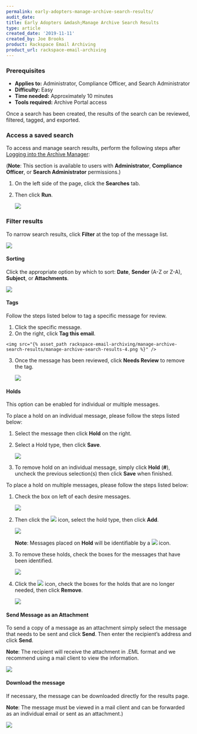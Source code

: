 ```yaml
---
permalink: early-adopters-manage-archive-search-results/
audit_date:
title: Early Adopters &mdash;Manage Archive Search Results
type: article
created_date: '2019-11-11'
created_by: Joe Brooks
product: Rackspace Email Archiving
product_url: rackspace-email-archiving
---
```


### Prerequisites

- **Applies to:** Administrator, Compliance Officer, and Search Administrator
- **Difficulty:** Easy
- **Time needed:** Approximately 10 minutes
- **Tools required:** Archive Portal access

Once a search has been created, the results of the search can be
reviewed, filtered, tagged, and exported.

### Access a saved search ###

To access and manage search results, perform the following steps after
[Logging into the Archive Manager](/how-to/log-in-to-the-archive-manager):

(**Note**: This section is available to users with **Administrator**, **Compliance Officer**, or **Search Administrator** permissions.)

1.  On the left side of the page, click the **Searches** tab.

2.  Then click **Run**.

    <img src="{% asset_path rackspace-email-archiving/manage-archive-search-results/manage-archive-search-results-1.png %}" />


### Filter results ###

To narrow search results, click **Filter** at the top of the message list.

  <img src="{% asset_path rackspace-email-archiving/manage-archive-search-results/manage-archive-search-results-2.png %}" />


#### Sorting ####

Click the appropriate option by which to sort: **Date**, **Sender** (A-Z or Z-A), **Subject**, or **Attachments**.

  <img src="{% asset_path rackspace-email-archiving/manage-archive-search-results/manage-archive-search-results-3.png %}" />


#### Tags ####

Follow the steps listed below to tag a specific message for review.

1.   Click the specific message.
2.   On the right, click **Tag this email**.

    <img src="{% asset_path rackspace-email-archiving/manage-archive-search-results/manage-archive-search-results-4.png %}" />

3.   Once the message has been reviewed, click **Needs Review** to remove the tag.    

     <img src="{% asset_path rackspace-email-archiving/manage-archive-search-results/manage-archive-search-results-5.png %}" />


#### Holds ####

This option can be enabled for individual or multiple messages.

To place a hold on an individual message, please follow the steps listed below:

1.   Select the message then click **Hold** on the right.
2.   Select a Hold type, then click **Save**.

     <img src="{% asset_path rackspace-email-archiving/manage-archive-search-results/manage-archive-search-results-6.png %}" />

3. 	 To remove hold on an individual message, simply click **Hold** (**#**), uncheck the previous selection(s) then click **Save** when finished.

To place a hold on multiple messages, please follow the steps listed below:

1.   Check the box on left of each desire messages.

     <img src="{% asset_path rackspace-email-archiving/manage-archive-search-results/manage-archive-search-results-7.png %}" />

2.   Then click the <img src="{% asset_path rackspace-email-archiving/manage-archive-search-results/Gear-icon.png %}" /> icon, select the hold type, then click **Add**.

      <img src="{% asset_path rackspace-email-archiving/manage-archive-search-results/manage-archive-search-results-8.png %}" />  

      **Note**: Messages placed on **Hold** will be identifiable by a <img src="{% asset_path rackspace-email-archiving/manage-archive-search-results/Red-lock-icon.png %}" /> icon.

3.    To remove these holds, check the boxes for the messages that have been identified.

      <img src="{% asset_path rackspace-email-archiving/manage-archive-search-results/manage-archive-search-results-9.png %}" />    

4.    Click the <img src="{% asset_path rackspace-email-archiving/manage-archive-search-results/Black-lock-icon.png %}" /> icon, check the boxes for the holds that are no longer needed, then click **Remove**.    

      <img src="{% asset_path rackspace-email-archiving/manage-archive-search-results/manage-archive-search-results-10.png %}" />


#### Send Message as an Attachment ####

To send a copy of a message as an attachment simply select the message that needs to be sent and click **Send**. Then enter the recipient’s address and click **Send**.

**Note**: The recipient will receive the attachment in .EML format and we recommend using a mail client to view the information.

  <img src="{% asset_path rackspace-email-archiving/manage-archive-search-results/manage-archive-search-results-11.png %}" />


#### Download the message ####


If necessary, the message can be downloaded directly for the results page.

**Note**: The message must be viewed in a mail client and can be forwarded as an individual email or sent as an attachment.)

<img src="{% asset_path rackspace-email-archiving/manage-archive-search-results/manage-archive-search-results-12.png %}" />
